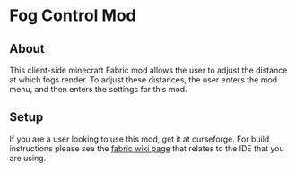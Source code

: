 # Fog Control Mod
## About
This client-side minecraft Fabric mod allows the user to adjust the distance at which fogs render. To adjust these distances, the user enters the mod menu, and then enters the settings for this mod.

## Setup
If you are a user looking to use this mod, get it at curseforge. For build instructions please see the [fabric wiki page](https://fabricmc.net/wiki/tutorial:setup) that relates to the IDE that you are using.
